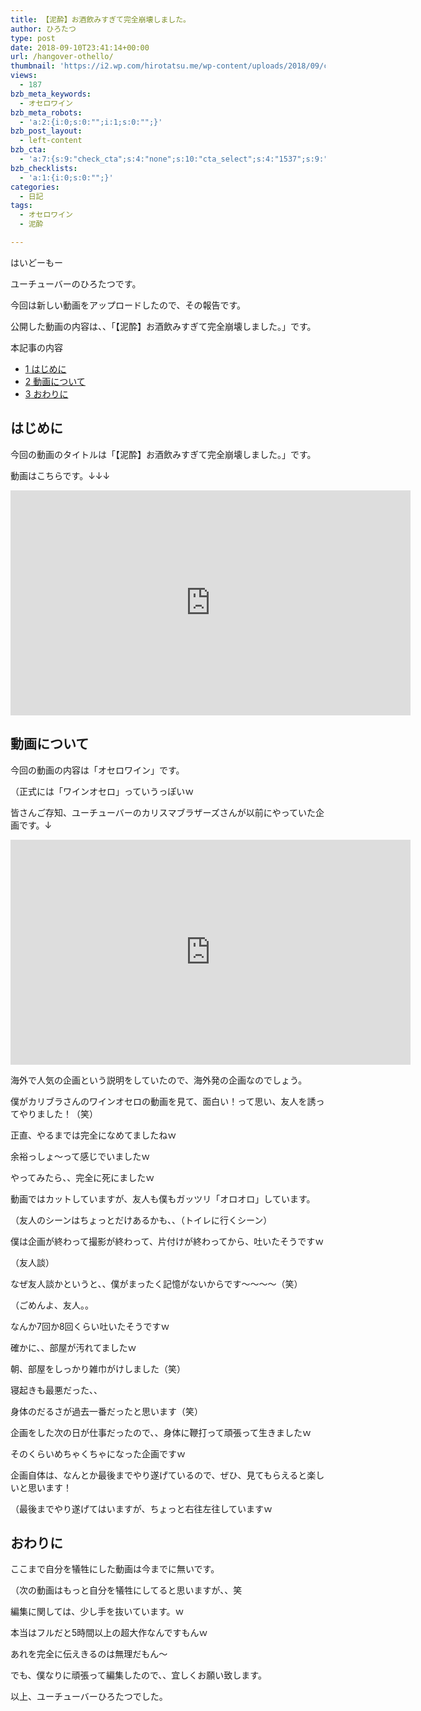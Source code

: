 ```yaml
---
title: 【泥酔】お酒飲みすぎて完全崩壊しました。
author: ひろたつ
type: post
date: 2018-09-10T23:41:14+00:00
url: /hangover-othello/
thumbnail: 'https://i2.wp.com/hirotatsu.me/wp-content/uploads/2018/09/cad17cf0ccf8af132f9efa95df9ecb03.png?fit=304%2C171&ssl=1'
views:
  - 187
bzb_meta_keywords:
  - オセロワイン
bzb_meta_robots:
  - 'a:2:{i:0;s:0:"";i:1;s:0:"";}'
bzb_post_layout:
  - left-content
bzb_cta:
  - 'a:7:{s:9:"check_cta";s:4:"none";s:10:"cta_select";s:4:"1537";s:9:"org_title";s:0:"";s:9:"org_image";s:0:"";s:11:"org_content";s:0:"";s:15:"org_button_text";s:0:"";s:14:"org_button_url";s:0:"";}'
bzb_checklists:
  - 'a:1:{i:0;s:0:"";}'
categories:
  - 日記
tags:
  - オセロワイン
  - 泥酔

---
```

はいどーもー
  
ユーチューバーのひろたつです。

今回は新しい動画をアップロードしたので、その報告です。
  
公開した動画の内容は、、「【泥酔】お酒飲みすぎて完全崩壊しました。」です。

<!--more-->

<div id="toc_container" class="toc_transparent no_bullets">
  <p class="toc_title">
    本記事の内容
  </p>
  
  <ul class="toc_list">
    <li>
      <a href="#i"><span class="toc_number toc_depth_1">1</span> はじめに</a>
    </li>
    <li>
      <a href="#i-2"><span class="toc_number toc_depth_1">2</span> 動画について</a>
    </li>
    <li>
      <a href="#i-3"><span class="toc_number toc_depth_1">3</span> おわりに</a>
    </li>
  </ul>
</div>

## <span id="i">はじめに</span>

今回の動画のタイトルは「【泥酔】お酒飲みすぎて完全崩壊しました。」です。

動画はこちらです。↓↓↓
  
<span class="embed-youtube" style="text-align:center; display: block;"><iframe class='youtube-player' type='text/html' width='640' height='360' src='https://www.youtube.com/embed/dJyWLRsYBYU?version=3&#038;rel=1&#038;fs=1&#038;autohide=2&#038;showsearch=0&#038;showinfo=1&#038;iv_load_policy=1&#038;wmode=transparent' allowfullscreen='true' style='border:0;'></iframe></span>

## <span id="i-2">動画について</span>

今回の動画の内容は「オセロワイン」です。
  
（正式には「ワインオセロ」っていうっぽいｗ

皆さんご存知、ユーチューバーのカリスマブラザーズさんが以前にやっていた企画です。↓
  
<span class="embed-youtube" style="text-align:center; display: block;"><iframe class='youtube-player' type='text/html' width='640' height='360' src='https://www.youtube.com/embed/xs1sBzAzVdU?version=3&#038;rel=1&#038;fs=1&#038;autohide=2&#038;showsearch=0&#038;showinfo=1&#038;iv_load_policy=1&#038;start=510&#038;wmode=transparent' allowfullscreen='true' style='border:0;'></iframe></span>

海外で人気の企画という説明をしていたので、海外発の企画なのでしょう。

僕がカリブラさんのワインオセロの動画を見て、面白い！って思い、友人を誘ってやりました！（笑）

正直、やるまでは完全になめてましたねｗ
  
余裕っしょ〜って感じでいましたｗ
  
やってみたら、、完全に死にましたｗ

動画ではカットしていますが、友人も僕もガッツリ「オロオロ」しています。
  
（友人のシーンはちょっとだけあるかも、、（トイレに行くシーン）

僕は企画が終わって撮影が終わって、片付けが終わってから、吐いたそうですｗ
  
（友人談）

なぜ友人談かというと、、僕がまったく記憶がないからです〜〜〜〜（笑）
  
（ごめんよ、友人。。

なんか7回か8回くらい吐いたそうですｗ
  
確かに、、部屋が汚れてましたｗ
  
朝、部屋をしっかり雑巾がけしました（笑）

寝起きも最悪だった、、
  
身体のだるさが過去一番だったと思います（笑）

企画をした次の日が仕事だったので、、身体に鞭打って頑張って生きましたｗ

そのくらいめちゃくちゃになった企画ですｗ

企画自体は、なんとか最後までやり遂げているので、ぜひ、見てもらえると楽しいと思います！
  
（最後までやり遂げてはいますが、ちょっと右往左往していますｗ

## <span id="i-3">おわりに</span>

ここまで自分を犠牲にした動画は今までに無いです。
  
（次の動画はもっと自分を犠牲にしてると思いますが、、笑

編集に関しては、少し手を抜いています。ｗ
  
本当はフルだと5時間以上の超大作なんですもんｗ
  
あれを完全に伝えきるのは無理だもん〜

でも、僕なりに頑張って編集したので、、宜しくお願い致します。

以上、ユーチューバーひろたつでした。

<div style="font-size: 0px; height: 0px; line-height: 0px; margin: 0; padding: 0; clear: both;">
</div>
